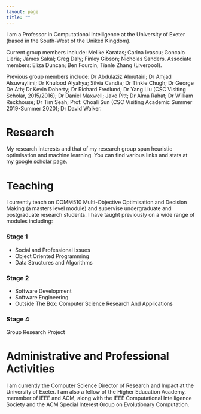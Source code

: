 ```yaml
---
layout: page
title: ""
---
```


I am a Professor in Computational Intelligence at the University of Exeter (based in the South-West of the Uniked Kingdom). 

Current group members include: Melike Karatas; Carina Ivascu; Goncalo Lieria; James Sakal; Greg Daly; Finley Gibson; Nicholas Sanders. Associate members: Eliza Duncan; Ben Fourcin; Tianle Zhang (Liverpool).

Previous group members include: Dr Abdulaziz Almutairi; Dr Amjad Alsuwaylimi; Dr Khulood Alyahya; Silvia Candia; Dr Tinkle Chugh; Dr George De Ath; Dr Kevin Doherty; Dr Richard Fredlund; Dr Yang Liu (CSC Visiting Scholar, 2015/2016); Dr Daniel Maxwell; Jake Pitt; Dr Alma Rahat; Dr William Reckhouse; Dr Tim Seah; Prof. Choali Sun (CSC Visiting Academic Summer 2019-Summer 2020); Dr David Walker.

# Research

My research interests and that of my research group span heuristic optimisation and machine learning. You can find various links and stats at my [google scholar page](https://scholar.google.com/citations?user=tvV_iQEAAAAJ&hl=en). 

# Teaching

I currently teach on COMM510 Multi-Objective Optimisation and Decision Making (a masters level module) and supervise undergraduate and postgraduate research students. I have taught previously on a wide range of modules including:

### Stage 1
- Social and Professional Issues
- Object Oriented Programming
- Data Structures and Algorithms

### Stage 2
- Software Development
- Software Engineering
- Outside The Box: Computer Science Research And Applications

### Stage 4
Group Research Project

# Administrative and Professional Activities

I am currently the Computer Science Director of Research and Impact at the University of Exeter. I am also a fellow of the Higher Education Academy, memmber of IEEE and ACM, along with the IEEE Computational Intelligence Society and the ACM Special Interest Group on Evolutionary Computation.   

